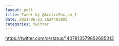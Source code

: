```yaml
--- 
layout: post 
title: Tweet by @ArcticFox_am_I 
date: 2021-06-23 1624483893 
categories: twitter 
--- 
```

https://twitter.com/o/status/1407813579852685313